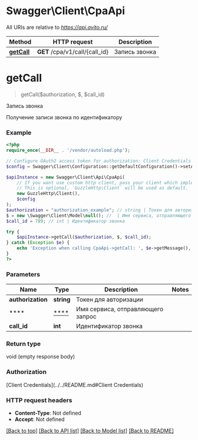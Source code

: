 # Swagger\Client\CpaApi

All URIs are relative to *https://api.avito.ru/*

Method | HTTP request | Description
------------- | ------------- | -------------
[**getCall**](CpaApi.md#getcall) | **GET** /cpa/v1/call/{call_id} | Запись звонка

# **getCall**
> getCall($authorization, $, $call_id)

Запись звонка

Получение записи звонка по идентификатору

### Example
```php
<?php
require_once(__DIR__ . '/vendor/autoload.php');

// Configure OAuth2 access token for authorization: Client Credentials
$config = Swagger\Client\Configuration::getDefaultConfiguration()->setAccessToken('YOUR_ACCESS_TOKEN');

$apiInstance = new Swagger\Client\Api\CpaApi(
    // If you want use custom http client, pass your client which implements `GuzzleHttp\ClientInterface`.
    // This is optional, `GuzzleHttp\Client` will be used as default.
    new GuzzleHttp\Client(),
    $config
);
$authorization = "authorization_example"; // string | Токен для авторизации
$ = new \Swagger\Client\Model\null(); //  | Имя сервиса, отправляющего запрос
$call_id = 789; // int | Идентификатор звонка

try {
    $apiInstance->getCall($authorization, $, $call_id);
} catch (Exception $e) {
    echo 'Exception when calling CpaApi->getCall: ', $e->getMessage(), PHP_EOL;
}
?>
```

### Parameters

Name | Type | Description  | Notes
------------- | ------------- | ------------- | -------------
 **authorization** | **string**| Токен для авторизации |
 **** | [****](../Model/.md)| Имя сервиса, отправляющего запрос |
 **call_id** | **int**| Идентификатор звонка |

### Return type

void (empty response body)

### Authorization

[Client Credentials](../../README.md#Client Credentials)

### HTTP request headers

 - **Content-Type**: Not defined
 - **Accept**: Not defined

[[Back to top]](#) [[Back to API list]](../../README.md#documentation-for-api-endpoints) [[Back to Model list]](../../README.md#documentation-for-models) [[Back to README]](../../README.md)

